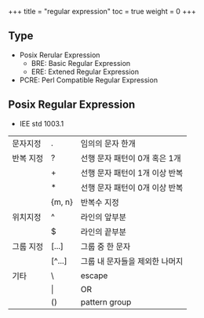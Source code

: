 +++
title  = "regular expression"
toc    = true
weight = 0
+++

## Type
- Posix Rerular Expression
  - BRE: Basic Regular Expression
  - ERE: Extened Regular Expression
- PCRE: Perl Compatible Regular Expression

## Posix Regular Expression
- IEE std 1003.1

|           |        |                                      |
|-----------|--------|--------------------------------------|
| 문자지정 	| .      | 임의의 문자 한개                     |
| 반복 지정	| ?      | 선행 문자 패턴이 0개 혹은 1개        |
| 				  | +      | 선행 문자 패턴이 1개 이상 반복       |
| 				  | *      | 선행 문자 패턴이 0개 이상 반복       |
| 				  | {m, n} | 반복수 지정                          |
| 위치지정  | ^      | 라인의 앞부분                        |
|           | $      | 라인의 끝부분                        |
| 그룹 지정 | [...]  | 그룹 중 한 문자                      |
|           | [^...] | 그룹 내 문자들을 제외한 나머지       |
| 기타      | \      | escape                               |
|           | \|     | OR                                   |
|           | ()     | pattern group                        |
